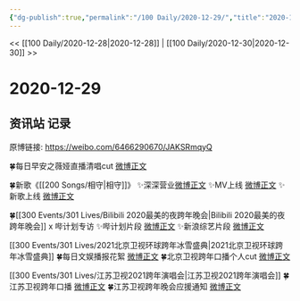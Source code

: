 ```yaml
---
{"dg-publish":true,"permalink":"/100 Daily/2020-12-29/","title":"2020-12-29","created":"2023-04-08T18:19:45.645+08:00","updated":"2023-04-08T18:20:34.989+08:00"}
---
```



<< [[100 Daily/2020-12-28\|2020-12-28]] | [[100 Daily/2020-12-30\|2020-12-30]] >>

# 2020-12-29

## 资讯站 记录

原博链接: https://weibo.com/6466290670/JAKSRmqyQ

🍀每日早安之薇娅直播清唱cut
[微博正文](https://weibo.com/6466290670/JAF2A9oim)

🍀新歌《[[200 Songs/相守\|相守]]》
✨深深营业[微博正文](https://m.weibo.cn/6466290670/4587507822628162)
✨MV上线 [微博正文](https://weibo.com/6466290670/JAGJrvZ6x)
✨新歌上线 [微博正文](https://weibo.com/6466290670/JAGMZEqbi)

🍀[[300 Events/301 Lives/Bilibili 2020最美的夜跨年晚会\|Bilibili 2020最美的夜跨年晚会]] x 哔计划专访
✨哔计划片段 [微博正文](https://weibo.com/6466290670/JAJ5Fg4gh)
✨新浪综艺片段 [微博正文](https://weibo.com/6466290670/JAK4BpHzQ)

[[300 Events/301 Lives/2021北京卫视环球跨年冰雪盛典\|2021北京卫视环球跨年冰雪盛典]]
🍀每日文娱播报花絮 [微博正文](https://weibo.com/6466290670/JAIvoevoz)
🍀北京卫视跨年口播个人cut [微博正文](https://weibo.com/6466290670/JAHOR0Mng)

[[300 Events/301 Lives/江苏卫视2021跨年演唱会\|江苏卫视2021跨年演唱会]]
🍀江苏卫视跨年口播 [微博正文](https://weibo.com/6466290670/JAHW68w1H)
🍀江苏卫视跨年晚会应援通知 [微博正文](https://weibo.com/6466290670/JAJIP1Vn8)
